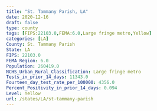 ```yaml
---
title: "St. Tammany Parish, LA"
date: 2020-12-16
draft: false
type: county
tags: [FIPS:22103.0,FEMA:6.0,Large fringe metro,Yellow]
categories: [LA]
County: St. Tammany Parish
State: LA
FIPS: 22103.0
FEMA_Region: 6.0
Population: 260419.0
NCHS_Urban_Rural_Classification: Large fringe metro
Tests_in_prior_14_days: 11343.0
Fourteen_day_test_rate_per_100000: 4356.0
Percent_Positivity_in_prior_14_days: 0.094
Level: Yellow
url: /states/LA/st-tammany-parish
---
```



